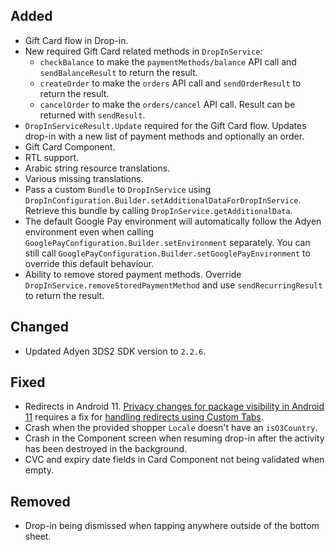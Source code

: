 [//]: # (This file will be used for the release notes on GitHub when publishing.)
[//]: # (Types of changes: `Added` `Changed` `Deprecated` `Removed` `Fixed` `Security`)
[//]: # (Example:)
[//]: # (## Added)
[//]: # ( - New payment method)
[//]: # (## Changed)
[//]: # ( - DropIn service's package changed from `com.adyen.dropin` to `com.adyen.dropin.services`)
[//]: # ( # Deprecated)
[//]: # ( - Configurations public constructor are deprecated, please use each Configuration's builder to make a Configuration object)

## Added
- Gift Card flow in Drop-in.
- New required Gift Card related methods in `DropInService`:
  - `checkBalance` to make the `paymentMethods/balance` API call and `sendBalanceResult` to return the result.
  - `createOrder` to make the `orders` API call and `sendOrderResult` to return the result.
  - `cancelOrder` to make the `orders/cancel` API call. Result can be returned with `sendResult`.
- `DropInServiceResult.Update` required for the Gift Card flow. Updates drop-in with a new list of payment methods and optionally an order.
- Gift Card Component.
- RTL support.
- Arabic string resource translations.
- Various missing translations.
- Pass a custom `Bundle` to `DropInService` using `DropInConfiguration.Builder.setAdditionalDataForDropInService`. Retrieve this bundle by calling `DropInService.getAdditionalData`.
- The default Google Pay environment will automatically follow the Adyen environment even when calling `GooglePayConfiguration.Builder.setEnvironment` separately. You can still call `GooglePayConfiguration.Builder.setGooglePayEnvironment` to override this default behaviour.
- Ability to remove stored payment methods. Override `DropInService.removeStoredPaymentMethod` and use `sendRecurringResult` to return the result.

## Changed
- Updated Adyen 3DS2 SDK version to `2.2.6`.

## Fixed
- Redirects in Android 11. [Privacy changes for package visibility in Android 11](https://developer.android.com/about/versions/11/privacy/package-visibility) requires a fix for [handling redirects using Custom Tabs](https://developers.google.com/web/updates/2020/07/custom-tabs-android-11).
- Crash when the provided shopper `Locale` doesn't have an `isO3Country`.
- Crash in the Component screen when resuming drop-in after the activity has been destroyed in the background.
- CVC and expiry date fields in Card Component not being validated when empty.

## Removed
- Drop-in being dismissed when tapping anywhere outside of the bottom sheet.